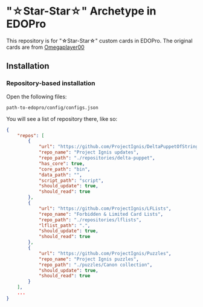 # "☆Star-Star☆" Archetype in EDOPro
This repository is for "☆Star-Star☆" custom cards in EDOPro. The original cards are from [Omegaplayer00](https://www.deviantart.com/omegaplayer00)

## Installation

### Repository-based installation

Open the following files:

```
path-to-edopro/config/configs.json
```

You will see a list of repository there, like so:

```json
{
	"repos": [
		{
			"url": "https://github.com/ProjectIgnis/DeltaPuppetOfStrings",
			"repo_name": "Project Ignis updates",
			"repo_path": "./repositories/delta-puppet",
			"has_core": true,
			"core_path": "bin",
			"data_path": "",
			"script_path": "script",
			"should_update": true,
			"should_read": true
		},
		{
			"url": "https://github.com/ProjectIgnis/LFLists",
			"repo_name": "Forbidden & Limited Card Lists",
			"repo_path": "./repositories/lflists",
			"lflist_path": ".",
			"should_update": true,
			"should_read": true
		},
		{
			"url": "https://github.com/ProjectIgnis/Puzzles",
			"repo_name": "Project Ignis puzzles",
			"repo_path": "./puzzles/Canon collection",
			"should_update": true,
			"should_read": true
		}
	],
    ...
}
```
